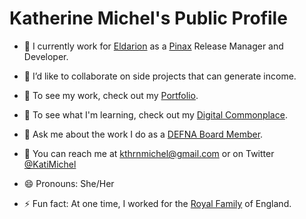 # Katherine Michel's Public Profile

* :telescope: I currently work for [Eldarion](https://eldarion.com/team/) as a [Pinax](https://github.com/pinax/) Release Manager and Developer.

* :dancers: I’d like to collaborate on side projects that can generate income.

* :briefcase: To see my work, check out my [Portfolio](https://github.com/KatherineMichel/portfolio).

* :seedling: To see what I'm learning, check out my [Digital Commonplace](https://github.com/KatherineMichel/digital-commonplace).

* :speech_balloon: Ask me about the work I do as a [DEFNA Board Member](https://www.defna.org/about/).

* :love_letter: You can reach me at kthrnmichel@gmail.com or on Twitter [@KatiMichel](https://twitter.com/KatiMichel)

* :smile: Pronouns: She/Her

* :zap: Fun fact: At one time, I worked for the [Royal Family](https://www.royal.uk/royal-family) of England.
